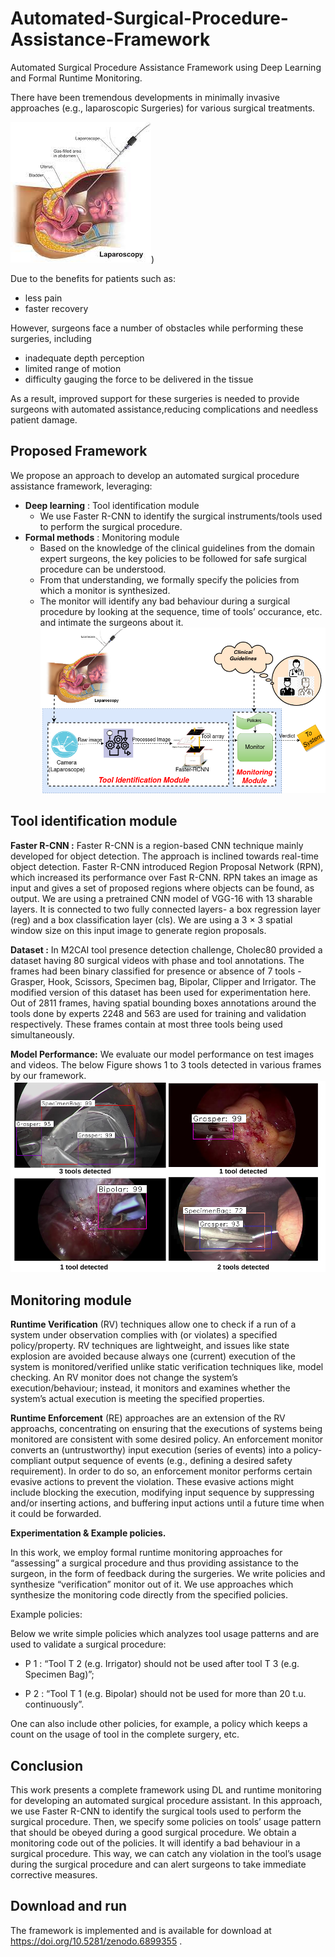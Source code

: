 # Automated-Surgical-Procedure-Assistance-Framework
Automated Surgical Procedure Assistance Framework using Deep Learning and Formal Runtime Monitoring.


There have been tremendous developments in minimally invasive approaches (e.g., laparoscopic Surgeries) for various surgical treatments.

  ![This is an image](https://github.com/saumyashankarsinha/Automated-Surgical-Procedure-Assistance-Framework/blob/main/Images/laparascopy.jpeg))


Due to the benefits for patients such as:
- less pain
- faster recovery

However, surgeons face a number of obstacles while performing these surgeries, including
- inadequate depth perception
- limited range of motion
- difficulty gauging the force to be delivered in the tissue

As a result, improved support for these surgeries is needed to provide surgeons with automated assistance,reducing complications and needless patient damage. 

## Proposed Framework
We propose an approach to develop an automated surgical procedure assistance framework, leveraging:
- **Deep learning** : Tool identification module
    - We use Faster R-CNN to identify the surgical instruments/tools used to perform the surgical procedure.
- **Formal methods** : Monitoring module
    - Based on the knowledge of the clinical guidelines from the domain expert surgeons, the key policies to be followed for safe
surgical procedure can be understood. 
    - From that understanding, we formally specify the policies from which a monitor is synthesized. 
    - The monitor will identify any bad behaviour during a surgical procedure by looking at the sequence, time of tools’
occurance, etc. and intimate the surgeons about it. 
![This is an image](https://github.com/saumyashankarsinha/Automated-Surgical-Procedure-Assistance-Framework/blob/main/Images/arch2.png)


## Tool identification module 
**Faster R-CNN :**
Faster R-CNN is a region-based CNN technique mainly developed for object detection. The approach is inclined towards real-time object detection. Faster R-CNN introduced Region Proposal Network (RPN), which increased its performance over Fast R-CNN. RPN takes an image as input and gives a set of proposed regions where objects can be found, as output. We are using a pretrained CNN model of VGG-16 with 13 sharable layers. It is connected to two fully connected layers- a box regression layer (reg) and a box classification layer (cls). We are using a 3 × 3 spatial window size on this input image to generate region proposals.

**Dataset :** 
In M2CAI tool presence detection challenge, Cholec80 provided a dataset having 80 surgical videos with phase and tool annotations. The frames had been binary classified for presence or absence of 7 tools - Grasper, Hook, Scissors, Specimen bag, Bipolar, Clipper and Irrigator. The modified version of this dataset has been used for experimentation here. Out of 2811 frames, having spatial bounding boxes annotations around the tools done by experts 2248 and 563 are used for training and validation respectively. These frames contain at most three tools being used simultaneously. 

**Model Performance:**
We evaluate our model performance on test images and videos. The below Figure shows 1 to 3 tools detected in various frames by our framework.
![This is an image](https://github.com/saumyashankarsinha/Automated-Surgical-Procedure-Assistance-Framework/blob/main/Images/tool_detection_output2.png)

## Monitoring module
**Runtime Verification** (RV) techniques allow one to check if a run of a system under observation complies with (or violates) a specified policy/property. RV techniques are lightweight, and issues like state explosion are avoided because always one (current) execution of the system is monitored/verified unlike static verification techniques like, model checking. An RV monitor does not change the system’s execution/behaviour; instead, it monitors and examines whether the system’s actual execution is meeting the specified properties.

**Runtime Enforcement** (RE) approaches are an extension of the RV approachs, concentrating on ensuring that the executions of systems being monitored are consistent with some desired policy. An enforcement monitor converts an (untrustworthy) input execution (series of events) into a policy-compliant
output sequence of events (e.g., defining a desired safety requirement). In order to do so, an enforcement monitor performs certain evasive actions to prevent the violation. These evasive actions might include blocking the execution, modifying input sequence by suppressing and/or inserting actions, and buffering input actions until a future time when it could be forwarded.

**Experimentation & Example policies.**

In this work, we employ formal runtime monitoring approaches for “assessing” a surgical procedure and thus providing assistance to the surgeon, in the form of feedback during the surgeries. We write policies and synthesize “verification” monitor out of it. We use approaches which synthesize the monitoring code directly from the specified policies. 

Example policies:

Below we write simple policies which analyzes tool usage patterns and are used to validate a surgical procedure:
- P 1 : “Tool T 2 (e.g. Irrigator) should not be used after tool T 3 (e.g. Specimen
Bag)”;

- P 2 : “Tool T 1 (e.g. Bipolar) should not be used for more than 20 t.u. continuously”.

One can also include other policies, for example, a policy which keeps a count
on the usage of tool in the complete surgery, etc.

## Conclusion
This work presents a complete framework using DL and runtime monitoring for developing an automated surgical procedure assistant. In this approach, we
use Faster R-CNN to identify the surgical tools used to perform the surgical procedure. Then, we specify some policies on tools’ usage pattern that should be obeyed during a good surgical procedure. We obtain a monitoring code out of the policies. It will identify a bad behaviour in a surgical procedure. This way, we can catch any violation in the tool’s usage during the surgical procedure and can alert surgeons to take immediate corrective measures.

## Download and run
The framework is implemented and is available for download at https://doi.org/10.5281/zenodo.6899355 .
